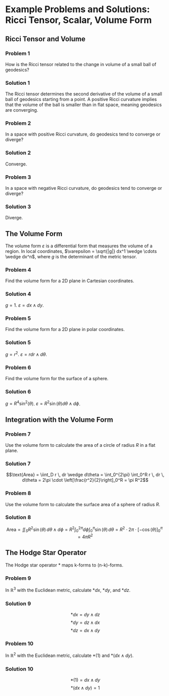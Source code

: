 # Example Problems and Solutions: Ricci Tensor, Scalar, Volume Form

## Ricci Tensor and Volume

### Problem 1
How is the Ricci tensor related to the change in volume of a small ball of geodesics?

### Solution 1
The Ricci tensor determines the second derivative of the volume of a small ball of geodesics starting from a point. A positive Ricci curvature implies that the volume of the ball is smaller than in flat space, meaning geodesics are converging.

### Problem 2
In a space with positive Ricci curvature, do geodesics tend to converge or diverge?

### Solution 2
Converge.

### Problem 3
In a space with negative Ricci curvature, do geodesics tend to converge or diverge?

### Solution 3
Diverge.

## The Volume Form

The volume form $\varepsilon$ is a differential form that measures the volume of a region.
In local coordinates, $\varepsilon = \sqrt{|g|} dx^1 \wedge \cdots \wedge dx^n$, where $g$ is the determinant of the metric tensor.

### Problem 4
Find the volume form for a 2D plane in Cartesian coordinates.

### Solution 4
$g = 1$. $\varepsilon = dx \wedge dy$.

### Problem 5
Find the volume form for a 2D plane in polar coordinates.

### Solution 5
$g = r^2$. $\varepsilon = r dr \wedge d\theta$.

### Problem 6
Find the volume form for the surface of a sphere.

### Solution 6
$g = R^4 \sin^2(\theta)$. $\varepsilon = R^2 \sin(\theta) d\theta \wedge d\phi$.

## Integration with the Volume Form

### Problem 7
Use the volume form to calculate the area of a circle of radius $R$ in a flat plane.

### Solution 7
$$\text{Area} = \iint_D r \, dr \wedge d\theta = \int_0^{2\pi} \int_0^R r \, dr \, d\theta = 2\pi \cdot \left[\frac{r^2}{2}\right]_0^R = \pi R^2$$

### Problem 8
Use the volume form to calculate the surface area of a sphere of radius $R$.

### Solution 8
$$\text{Area} = \iint_S R^2 \sin(\theta) \, d\theta \wedge d\phi = R^2 \int_0^{2\pi} d\phi \int_0^\pi \sin(\theta) \, d\theta = R^2 \cdot 2\pi \cdot [-\cos(\theta)]_0^\pi = 4\pi R^2$$

## The Hodge Star Operator

The Hodge star operator $*$ maps k-forms to (n-k)-forms.

### Problem 9
In $\mathbb{R}^3$ with the Euclidean metric, calculate $*dx$, $*dy$, and $*dz$.

### Solution 9
$$*dx = dy \wedge dz$$
$$*dy = dz \wedge dx$$
$$*dz = dx \wedge dy$$

### Problem 10
In $\mathbb{R}^2$ with the Euclidean metric, calculate $*(1)$ and $*(dx \wedge dy)$.

### Solution 10
$$*(1) = dx \wedge dy$$
$$*(dx \wedge dy) = 1$$